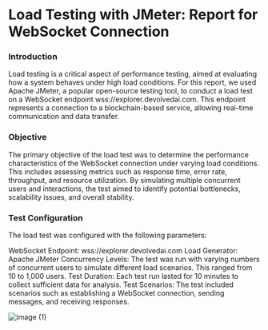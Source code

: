 # Load Testing with JMeter: Report for WebSocket Connection

### Introduction
Load testing is a critical aspect of performance testing, aimed at evaluating how a system behaves under high load conditions. For this report, we used Apache JMeter, a popular open-source testing tool, to conduct a load test on a WebSocket endpoint wss://explorer.devolvedai.com. This endpoint represents a connection to a blockchain-based service, allowing real-time communication and data transfer.

### Objective
The primary objective of the load test was to determine the performance characteristics of the WebSocket connection under varying load conditions. This includes assessing metrics such as response time, error rate, throughput, and resource utilization. By simulating multiple concurrent users and interactions, the test aimed to identify potential bottlenecks, scalability issues, and overall stability.

### Test Configuration
The load test was configured with the following parameters:

WebSocket Endpoint: wss://explorer.devolvedai.com
Load Generator: Apache JMeter
Concurrency Levels: The test was run with varying numbers of concurrent users to simulate different load scenarios. This ranged from 10 to 1,000 users.
Test Duration: Each test run lasted for 10 minutes to collect sufficient data for analysis.
Test Scenarios: The test included scenarios such as establishing a WebSocket connection, sending messages, and receiving responses.


![image (1)](https://github.com/Devolved-AI/Argochain/assets/160380027/a7b6b5ff-dfa9-4708-be0a-3f6acbe39af1)



